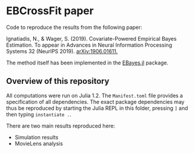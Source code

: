 # EBCrossFit paper

Code to reproduce the results from the following paper:

Ignatiadis, N., & Wager, S. (2019). Covariate-Powered Empirical Bayes Estimation. To appear in Advances in Neural Information Processing Systems 32 (NeurIPS 2019). [arXiv:1906.01611.](https://arxiv.org/abs/1906.01611)

The method itself has been implemented in the [EBayes.jl](https://github.com/nignatiadis/EBayes.jl) package.

## Overview of this repository

All computations were run on Julia 1.2. The `Manifest.toml` file provides a specification of all dependencies. The exact package dependencies may thus be reproduced by starting the Julia REPL in this folder, pressing `]` and then typing `instantiate .`.

There are two main results reproduced here:

* Simulation results
* MovieLens analysis

